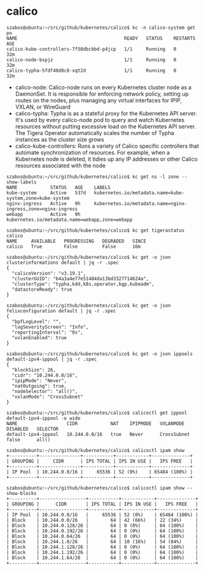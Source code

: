 # calico

```
szabos@ubuntu:~/src/github/kubernetes/calico$ kc -n calico-system get po
NAME                                       READY   STATUS    RESTARTS   AGE
calico-kube-controllers-7f58dbcbbd-p4jcp   1/1     Running   0          32m
calico-node-bspjz                          1/1     Running   0          32m
calico-typha-5fdf48d8c8-xqt2d              1/1     Running   0          32m
```

* calico-node: Calico-node runs on every Kubernetes cluster node as a DaemonSet. It is responsible for enforcing network policy, setting up routes on the nodes, plus managing any virtual interfaces for IPIP, VXLAN, or WireGuard
* calico-typha: Typha is as a stateful proxy for the Kubernetes API server. It's used by every calico-node pod to query and watch Kubernetes resources without putting excessive load on the Kubernetes API server.  The Tigera Operator automatically scales the number of Typha instances as the cluster size grows
* calico-kube-controllers: Runs a variety of Calico specific controllers that automate synchronization of resources. For example, when a Kubernetes node is deleted, it tidies up any IP addresses or other Calico resources associated with the node

```
szabos@ubuntu:~/src/github/kubernetes/calico$ kc get ns -l zone --show-labels
NAME            STATUS   AGE    LABELS
kube-system     Active   537d   kubernetes.io/metadata.name=kube-system,zone=kube-system
nginx-ingress   Active   9h     kubernetes.io/metadata.name=nginx-ingress,zone=nginx-ingress
webapp          Active   9h     kubernetes.io/metadata.name=webapp,zone=webapp

szabos@ubuntu:~/src/github/kubernetes/calico$ kc get tigerastatus calico
NAME     AVAILABLE   PROGRESSING   DEGRADED   SINCE
calico   True        False         False      16m

szabos@ubuntu:~/src/github/kubernetes/calico$ kc get -o json clusterinformations default | jq -r .spec
{
  "calicoVersion": "v3.19.1",
  "clusterGUID": "b4a3a4e77e51484da13bd3327714624a",
  "clusterType": "typha,kdd,k8s,operator,bgp,kubeadm",
  "datastoreReady": true
}

szabos@ubuntu:~/src/github/kubernetes/calico$ kc get -o json felixconfiguration default | jq -r .spec
{
  "bpfLogLevel": "",
  "logSeverityScreen": "Info",
  "reportingInterval": "0s",
  "vxlanEnabled": true
}

szabos@ubuntu:~/src/github/kubernetes/calico$ kc get -o json ippools default-ipv4-ippool | jq -r .spec
{
  "blockSize": 26,
  "cidr": "10.244.0.0/16",
  "ipipMode": "Never",
  "natOutgoing": true,
  "nodeSelector": "all()",
  "vxlanMode": "CrossSubnet"
}

szabos@ubuntu:~/src/github/kubernetes/calico$ calicoctl get ippool default-ipv4-ippool -o wide
NAME                  CIDR            NAT    IPIPMODE   VXLANMODE     DISABLED   SELECTOR
default-ipv4-ippool   10.244.0.0/16   true   Never      CrossSubnet   false      all()

szabos@ubuntu:~/src/github/kubernetes/calico$ calicoctl ipam show
+----------+---------------+-----------+------------+--------------+
| GROUPING |     CIDR      | IPS TOTAL | IPS IN USE |   IPS FREE   |
+----------+---------------+-----------+------------+--------------+
| IP Pool  | 10.244.0.0/16 |     65536 | 52 (0%)    | 65484 (100%) |
+----------+---------------+-----------+------------+--------------+

szabos@ubuntu:~/src/github/kubernetes/calico$ calicoctl ipam show --show-blocks
+----------+-----------------+-----------+------------+--------------+
| GROUPING |      CIDR       | IPS TOTAL | IPS IN USE |   IPS FREE   |
+----------+-----------------+-----------+------------+--------------+
| IP Pool  | 10.244.0.0/16   |     65536 | 52 (0%)    | 65484 (100%) |
| Block    | 10.244.0.0/26   |        64 | 42 (66%)   | 22 (34%)     |
| Block    | 10.244.0.128/26 |        64 | 0 (0%)     | 64 (100%)    |
| Block    | 10.244.0.192/26 |        64 | 0 (0%)     | 64 (100%)    |
| Block    | 10.244.0.64/26  |        64 | 0 (0%)     | 64 (100%)    |
| Block    | 10.244.1.0/26   |        64 | 10 (16%)   | 54 (84%)     |
| Block    | 10.244.1.128/26 |        64 | 0 (0%)     | 64 (100%)    |
| Block    | 10.244.1.192/26 |        64 | 0 (0%)     | 64 (100%)    |
| Block    | 10.244.1.64/26  |        64 | 0 (0%)     | 64 (100%)    |
+----------+-----------------+-----------+------------+--------------+
```
